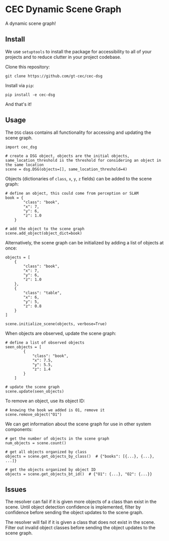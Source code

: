 # CEC Dynamic Scene Graph

A dynamic scene graph!

## Install

We use `setuptools` to install the package for accessibility to all of your projects and to reduce clutter in your project codebase.

Clone this repository:

`git clone https://github.com/gt-cec/cec-dsg`

Install via `pip`:

`pip install -e cec-dsg`

And that's it!

## Usage

The `DSG` class contains all functionality for accessing and updating the scene graph.

```
import cec_dsg

# create a DSG object, objects are the initial objects, same_location_threshold is the threshold for considering an object in the same location
scene = dsg.DSG(objects=[], same_location_threshold=4)
```

Objects (dictionaries of `class`, `x`, `y`, `z` fields) can be added to the scene graph:
```
# define an object, this could come from perception or SLAM
book = {
        "class": "book",
        "x": 7,
        "y": 6,
        "z": 1.0
    }

# add the object to the scene graph
scene.add_object(object_dict=book)
```

Alternatively, the scene graph can be initialized by adding a list of objects at once:
```
objects = [
    {
        "class": "book",
        "x": 7,
        "y": 6,
        "z": 1.0
    },
    {
        "class": "table",
        "x": 6,
        "y": 5,
        "z": 0.8
    }
]

scene.initialize_scene(objects, verbose=True)
```

When objects are observed, update the scene graph:
```
# define a list of observed objects
seen_objects = [
        {
            "class": "book",
            "x": 7.5,
            "y": 5.5,
            "z": 1.4
        }
    ]

# update the scene graph
scene.update(seen_objects)
```

To remove an object, use its object ID:
```
# knowing the book we added is O1, remove it
scene.remove_object("O1")
```

We can get information about the scene graph for use in other system components:
```
# get the number of objects in the scene graph
num_objects = scene.count()

# get all objects organized by class
objects = scene.get_objects_by_class()  # {"books": [{...}, {...}, ...]}

# get the objects organized by object ID
objects = scene.get_objects_bt_id()  # {"O1": {...}, "O2": {...}}
```

## Issues

The resolver can fail if it is given more objects of a class than exist in the scene. Until object detection confidence is implemented, filter by confidence before sending the object updates to the scene graph.

The resolver will fail if it is given a class that does not exist in the scene. Filter out invalid object classes before sending the object updates to the scene graph.

